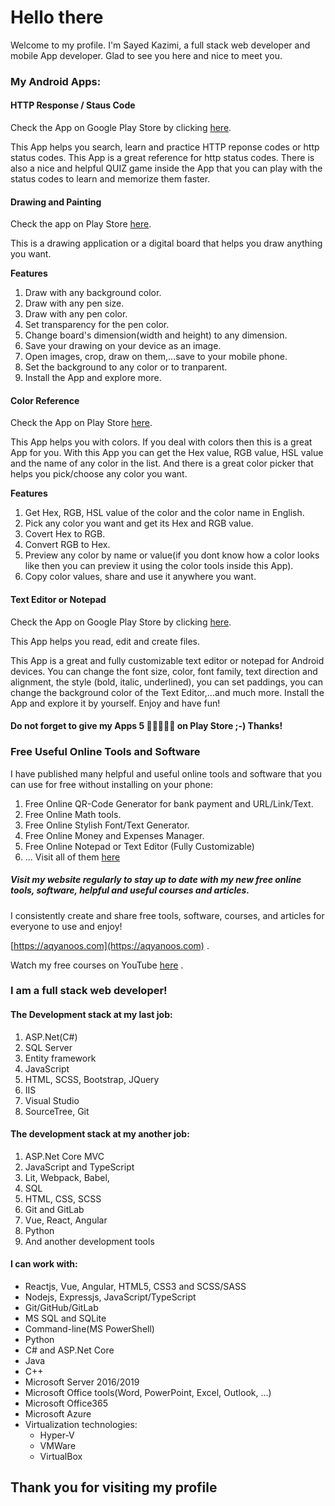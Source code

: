 # Hello there

Welcome to my profile. I'm Sayed Kazimi, a full stack web developer and mobile App developer. Glad to see you here and nice to meet you.

### My Android Apps:

#### HTTP Response / Staus Code

Check the App on Google Play Store by clicking [here](https://play.google.com/store/apps/details?id=com.aqyanoos.httpresponsecode).

This App helps you search, learn and practice HTTP reponse codes or http status codes. This App is a great reference for http status codes. There is also a nice and helpful QUIZ game inside the App that you can play with the status codes to learn and memorize them faster.

#### Drawing and Painting

Check the app on Play Store [here](https://play.google.com/store/apps/details?id=com.aqyanoos.drawing_painting).

This is a drawing application or a digital board that helps you draw anything you want.

__Features__

1. Draw with any background color.
2. Draw with any pen size.
3. Draw with any pen color.
4. Set transparency for the pen color.
5. Change board's dimension(width and height) to any dimension.
6. Save your drawing on your device as an image.
7. Open images, crop, draw on them,...save to your mobile phone.
8. Set the background to any color or to tranparent.
9. Install the App and explore more.

#### Color Reference

Check the App on Play Store [here](https://play.google.com/store/apps/details?id=com.aqyanoos.colorreference).

This App helps you with colors. If you deal with colors then this is a great App for you.
With this App you can get the Hex value, RGB value, HSL value and the name of any color in the list. And there is a great color picker that helps you pick/choose any color you want.

__Features__

1. Get Hex, RGB, HSL value of the color and the color name in English.
2. Pick any color you want and get its Hex and RGB value.
3. Covert Hex to RGB.
4. Convert RGB to Hex.
5. Preview any color by name or value(if you dont know how a color looks like then you can preview it using the color tools inside this App).
6. Copy color values, share and use it anywhere you want.


#### Text Editor or Notepad

Check the App on Google Play Store by clicking [here](https://play.google.com/store/apps/details?id=com.aqyanoos.texteditor).

This App helps you read, edit and create files.

This App is a great and fully customizable text editor or notepad for Android devices.
You can change the font size, color, font family, text direction and alignment, the style (bold, italic, underlined), you can set paddings, you can change the background color of the Text Editor,...and much more. 
Install the App and explore it by yourself. Enjoy and have fun!


#### Do not forget to give my Apps 5 🌟🌟🌟🌟🌟 on Play Store ;-) Thanks!

### Free Useful Online Tools and Software

I have published many helpful and useful online tools and software that you can use for free without installing on your phone:

1. Free Online QR-Code Generator for bank payment and URL/Link/Text.
2. Free Online Math tools.
3. Free Online Stylish Font/Text Generator.
4. Free Online Money and Expenses Manager.
5. Free Online Notepad or Text Editor (Fully Customizable)
6. ... Visit all of them [here](https://aqyanoos.com/free-online-tools-software-apps.html)

##### Visit my website regularly to stay up to date with my new free online tools, software, helpful and useful courses and articles.

I consistently create and share free tools, software, courses, and articles for everyone to use and enjoy!

[https://aqyanoos.com](https://aqyanoos.com) .

Watch my free courses on YouTube [here](https://www.youtube.com/channel/UCf7acJJfY8vUaW_9Ef4CCkQ) .

<!-- You can find our final project [here](https://here-my-story.herokuapp.com/) -->

### I am a full stack web developer!

#### The Development stack at my last job:

1. ASP.Net(C#)
2. SQL Server
3. Entity framework
4. JavaScript
5. HTML, SCSS, Bootstrap, JQuery
6. IIS
7. Visual Studio
8. SourceTree, Git


#### The development stack at my another job:

1. ASP.Net Core MVC
2. JavaScript and TypeScript
3. Lit, Webpack, Babel, 
4. SQL
5. HTML, CSS, SCSS
6. Git and GitLab
7. Vue, React, Angular
8. Python
9. And another development tools


#### I can work with:
- Reactjs, Vue, Angular, HTML5, CSS3 and SCSS/SASS
- Nodejs, Expressjs, JavaScript/TypeScript
- Git/GitHub/GitLab
- MS SQL and SQLite
- Command-line(MS PowerShell)
- Python
- C# and ASP.Net Core
- Java
- C++
- Microsoft Server 2016/2019
- Microsoft Office tools(Word, PowerPoint, Excel, Outlook, ...)
- Microsoft Office365
- Microsoft Azure
- Virtualization technologies:
  - Hyper-V
  - VMWare
  - VirtualBox

## Thank you for visiting my profile


<!--
Here are some ideas to get you started:

- 🔭 I’m currently working on ...
- 🌱 I’m currently learning ...
- 👯 I’m looking to collaborate on ...
- 🤔 I’m looking for help with ...
- 💬 Ask me about ...
- 📫 Visit my [LinkedIn](https://www.linkedin.com/in/sayed-kazimi-0507/) Profile.
- 😄 Pronouns: ...
- ⚡ Fun fact: ...
-->

